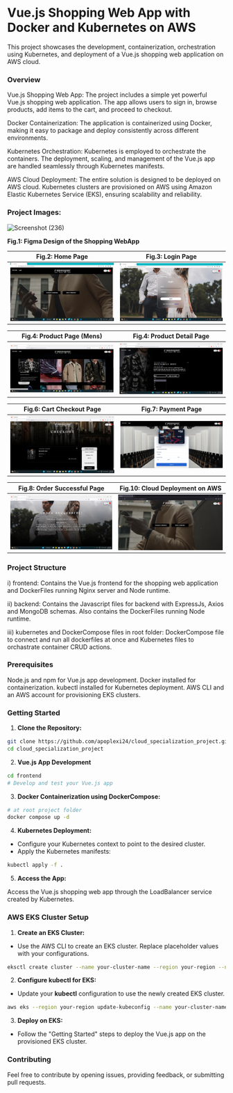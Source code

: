 # Vue.js Shopping Web App with Docker and Kubernetes on AWS

This project showcases the development, containerization, orchestration using Kubernetes, and deployment of a Vue.js shopping web application on AWS cloud.


### Overview

Vue.js Shopping Web App: The project includes a simple yet powerful Vue.js shopping web application. The app allows users to sign in, browse products, add items to the cart, and proceed to checkout.

Docker Containerization: The application is containerized using Docker, making it easy to package and deploy consistently across different environments.

Kubernetes Orchestration: Kubernetes is employed to orchestrate the containers. The deployment, scaling, and management of the Vue.js app are handled seamlessly through Kubernetes manifests.

AWS Cloud Deployment: The entire solution is designed to be deployed on AWS cloud. Kubernetes clusters are provisioned on AWS using Amazon Elastic Kubernetes Service (EKS), ensuring scalability and reliability.


### Project Images:

![Screenshot (236)](https://github.com/apoplexi24/cloud_specialization_project/assets/78611218/b48bd846-72b3-48a1-b95f-eb1912e14dd9)

**Fig.1: Figma Design of the Shopping WebApp**


| Fig.2: Home Page                                      | Fig.3: Login Page                             |
| ----------------------------------------------------- | --------------------------------------------- |
| ![webapp_home-page](assets/homepage.png)              | ![webapp_login-page](assets/loginpage.png)    |

| Fig.4: Product Page (Mens)                            | Fig.4: Product Detail Page                                  |
| ----------------------------------------------------- | ----------------------------------------------------------- |
| ![webapp_product-page](assets/productpage.png)        | ![webapp_product-detail-page](assets/productdetail.png)     |

| Fig.6: Cart Checkout Page                             | Fig.7: Payment Page                                         |
| ----------------------------------------------------- | ----------------------------------------------------------- |
| ![webapp_checkout-page](assets/checkoutpage.png)      | ![webapp_payment-page](assets/paymentpage.png)              |

| Fig.8: Order Successful Page                          | Fig.10: Cloud Deployment on AWS                             |
| ----------------------------------------------------- | ----------------------------------------------------------- |
| ![webapp_success](assets/ordersuccessfulpage.png)     | ![webapp_cloud-deploy](assets/cloud_deploy.png)             |


### Project Structure

i) frontend: Contains the Vue.js frontend for the shopping web application and DockerFiles running Nginx server and Node runtime.

ii) backend: Contains the Javascript files for backend with ExpressJs, Axios and MongoDB schemas. Also contains the DockerFiles running Node runtime.

iii) kubernetes and DockerCompose files in root folder: DockerCompose file to connect and run all dockerfiles at once and Kubernetes files to orchastrate container CRUD actions.


### Prerequisites

Node.js and npm for Vue.js app development.
Docker installed for containerization.
kubectl installed for Kubernetes deployment.
AWS CLI and an AWS account for provisioning EKS clusters.

### Getting Started

1. **Clone the Repository:**

```bash
git clone https://github.com/apoplexi24/cloud_specialization_project.git
cd cloud_specialization_project
```

2. **Vue.js App Development**

```bash
cd frontend
# Develop and test your Vue.js app
```

3. **Docker Containerization using DockerCompose:**

```bash
# at root project folder
docker compose up -d
```

4. **Kubernetes Deployment:**

- Configure your Kubernetes context to point to the desired cluster.
- Apply the Kubernetes manifests:
  
```bash
kubectl apply -f .
```
5. **Access the App:**

Access the Vue.js shopping web app through the LoadBalancer service created by Kubernetes.


### AWS EKS Cluster Setup

1. **Create an EKS Cluster:**

- Use the AWS CLI to create an EKS cluster. Replace placeholder values with your configurations.

```bash
eksctl create cluster --name your-cluster-name --region your-region --node-type t2.micro --nodes 2
```

2. **Configure kubectl for EKS:**

- Update your **kubectl** configuration to use the newly created EKS cluster.
  
```bash
aws eks --region your-region update-kubeconfig --name your-cluster-name
```

3. **Deploy on EKS:**
- Follow the "Getting Started" steps to deploy the Vue.js app on the provisioned EKS cluster.


### Contributing

Feel free to contribute by opening issues, providing feedback, or submitting pull requests.
